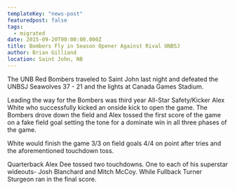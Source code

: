 ```yaml
---
templateKey: "news-post"
featuredpost: false
tags:
  - migrated
date: 2015-09-20T00:00:00.000Z
title: Bombers Fly in Season Opener Against Rival UNBSJ
author: Brian Gilliand
location: Saint John, NB
---
```


The UNB Red Bombers traveled to Saint John last night and defeated the UNBSJ Seawolves  37 - 21 and the lights at Canada Games Stadium. 

Leading the way for the Bombers was third year All-Star Safety/Kicker Alex White who successfully kicked an onside kick to open the game. The Bombers drove down the field and Alex tossed the first score of the game on a fake field goal setting the tone for a dominate win in all three phases of the game. 

White would finish the game 3/3 on field goals 4/4 on point after tries and the aforementioned touchdown toss.

Quarterback Alex Dee tossed two touchdowns. One to each of his superstar wideouts- Josh Blanchard and Mitch McCoy. While Fullback Turner Sturgeon ran in the final score. 
